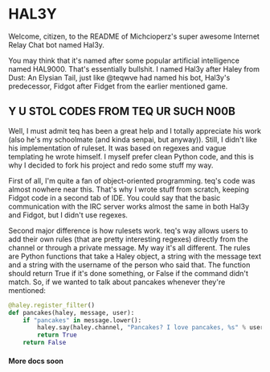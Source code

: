 HAL3Y
=====
Welcome, citizen, to the README of Michcioperz's super awesome Internet Relay Chat bot named Hal3y.

You may think that it's named after some popular artificial intelligence named HAL9000. That's essentially bullshit. I named Hal3y after Haley from Dust: An Elysian Tail, just like @teqwve had named his bot, Hal3y's predecessor, Fidgot after Fidget from the earlier mentioned game.

Y U STOL CODES FROM TEQ UR SUCH N00B
------------------------------------
Well, I must admit teq has been a great help and I totally appreciate his work (also he's my schoolmate (and kinda senpai, but anyway)). Still, I didn't like his implementation of ruleset. It was based on regexes and vague templating he wrote himself. I myself prefer clean Python code, and this is why I decided to fork his project and redo some stuff my way.

First of all, I'm quite a fan of object-oriented programming. teq's code was almost nowhere near this. That's why I wrote stuff from scratch, keeping Fidgot code in a second tab of IDE. You could say that the basic communication with the IRC server works almost the same in both Hal3y and Fidgot, but I didn't use regexes.

Second major difference is how rulesets work. teq's way allows users to add their own rules (that are pretty interesting regexes) directly from the channel or through a private message. My way it's all different. The rules are Python functions that take a Haley object, a string with the message text and a string with the username of the person who said that. The function should return True if it's done something, or False if the command didn't match. So, if we wanted to talk about pancakes whenever they're mentioned:

```python
@haley.register_filter()
def pancakes(haley, message, user):
    if "pancakes" in message.lower():
        haley.say(haley.channel, "Pancakes? I love pancakes, %s" % user)
        return True
    return False
```

#### More docs soon
